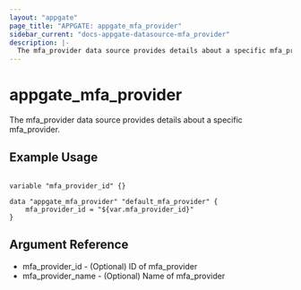```yaml
---
layout: "appgate"
page_title: "APPGATE: appgate_mfa_provider"
sidebar_current: "docs-appgate-datasource-mfa_provider"
description: |-
  The mfa_provider data source provides details about a specific mfa_provider.
---
```


# appgate_mfa_provider

The mfa_provider data source provides details about a specific mfa_provider.


## Example Usage

```hcl

variable "mfa_provider_id" {}

data "appgate_mfa_provider" "default_mfa_provider" {
    mfa_provider_id = "${var.mfa_provider_id}"
}

```

## Argument Reference

* mfa_provider_id - (Optional) ID of mfa_provider
* mfa_provider_name - (Optional) Name of mfa_provider
